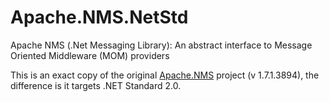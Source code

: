 # Apache.NMS.NetStd
Apache NMS (.Net Messaging Library): An abstract interface to Message Oriented Middleware (MOM) providers

This is an exact copy of the original [Apache.NMS](http://activemq.apache.org/nms/) project (v 1.7.1.3894), the difference is it targets .NET Standard 2.0.

